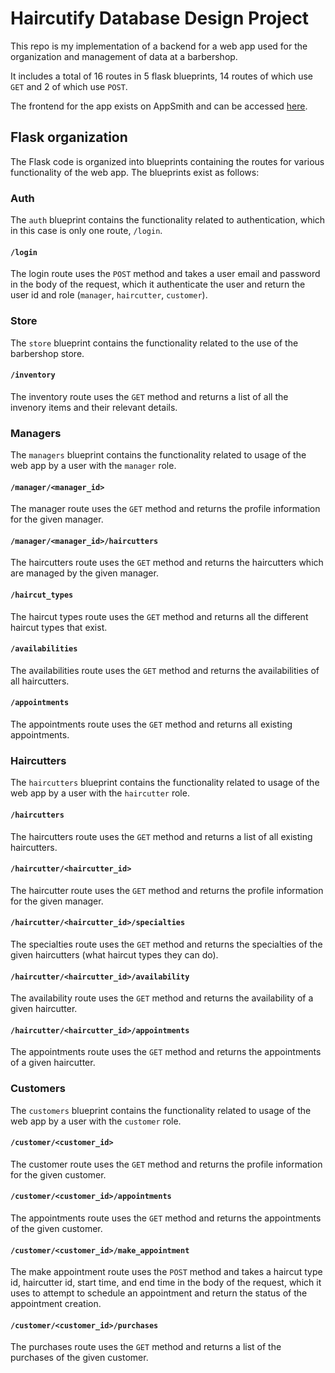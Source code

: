 # Haircutify Database Design Project

This repo is my implementation of a backend for a web app used for the organization and management of data at a barbershop. 

It includes a total of 16 routes in 5 flask blueprints, 14 routes of which use `GET` and 2 of which use `POST`.

The frontend for the app exists on AppSmith and can be accessed [here](https://appsmith.cs3200.net/app/haircutify/login-639360725bc9880dbcb21433).



## Flask organization

The Flask code is organized into blueprints containing the routes for various functionality of the web app. The blueprints exist as follows:

### Auth

The `auth` blueprint contains the functionality related to authentication, which in this case is only one route, `/login`.

#### `/login`


The login route uses the `POST` method and takes a user email and password in the body of the request, which it authenticate the user and return the user id and role (`manager`, `haircutter`, `customer`). 

### Store

The `store` blueprint contains the functionality related to the use of the barbershop store.

#### `/inventory`

The inventory route uses the `GET` method and returns a list of all the invenory items and their relevant details.


### Managers

The `managers` blueprint contains the functionality related to usage of the web app by a user with the `manager` role.

#### `/manager/<manager_id>`

The manager route uses the `GET` method and returns the profile information for the given manager.

#### `/manager/<manager_id>/haircutters`

The haircutters route uses the `GET` method and returns the haircutters which are managed by the given manager.

#### `/haircut_types`

The haircut types route uses the `GET` method and returns all the different haircut types that exist.

#### `/availabilities`

The availabilities route uses the `GET` method and returns the availabilities of all haircutters.

#### `/appointments`

The appointments route uses the `GET` method and returns all existing appointments.


### Haircutters

The `haircutters` blueprint contains the functionality related to usage of the web app by a user with the `haircutter` role.

#### `/haircutters`

The haircutters route uses the `GET` method and returns a list of all existing haircutters.

#### `/haircutter/<haircutter_id>`

The haircutter route uses the `GET` method and returns the profile information for the given manager.

#### `/haircutter/<haircutter_id>/specialties`

The specialties route uses the `GET` method and returns the specialties of the given haircutters (what haircut types they can do).

#### `/haircutter/<haircutter_id>/availability`

The availability route uses the `GET` method and returns the availability of a given haircutter.

#### `/haircutter/<haircutter_id>/appointments`

The appointments route uses the `GET` method and returns the appointments of a given haircutter.


### Customers

The `customers` blueprint contains the functionality related to usage of the web app by a user with the `customer` role.

#### `/customer/<customer_id>`

The customer route uses the `GET` method and returns the profile information for the given customer.

#### `/customer/<customer_id>/appointments`

The appointments route uses the `GET` method and returns the appointments of the given customer.

#### `/customer/<customer_id>/make_appointment`

The make appointment route uses the `POST` method and takes a haircut type id, haircutter id, start time, and end time in the body of the request, which it uses to attempt to schedule an appointment and return the status of the appointment creation.

#### `/customer/<customer_id>/purchases`

The purchases route uses the `GET` method and returns a list of the purchases of the given customer.

